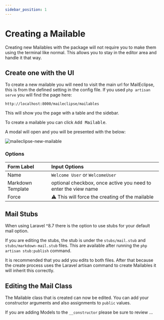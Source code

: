 ```yaml
---
sidebar_position: 1
---
```


# Creating a Mailable

Creating new Mailables with the package will not require you to make them using the terminal like normal. This allows you to stay in the editor area and handle it that way.

## Create one with the UI

To create a new mailable you will need to visit the main url for MailEclipse, this is from the defined setting in the config file. If you used `php artisan serve` you will find the page here:

`http://localhost:8000/maileclipse/mailables`

This will show you the page with a table and the sidebar.

To create a mailable you can click <kbd>Add Mailable</kbd>.

A modal will open and you will be presented with the below:

![maileclipse-new-mailable](https://i.imgur.com/AiMEtY0.png)

### Options

| Form Label | Input Options |
|:----|:------|
| Name | `Welcome User` or `WelcomeUser` |
| Markdown Template | optional checkbox, once active you need to enter the view name |
| Force | ⚠️ This will force the creating of the mailable |

## Mail Stubs

When using Laravel ^8.7 there is the option to use stubs for your default mail option.

If you are editing the stubs, the stub is under the `stubs/mail.stub` and `stubs/markdown-mail.stub` files. This are available after running the `php artisan stub:publish` command.

It is recommended that you add you edits to both files. After that because the create process uses the Laravel artisan command to create Mailables it will inherit this correctly.

## Editing the Mail Class

The Mailable class that is created can now be edited. You can add your constructor arguments and also assignments to `public` values.

If you are adding Models to the `__constructor` please be sure to review ...
